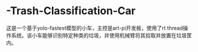 # -Trash-Classification-Car
这是一个基于yolo-fastest模型的小车，主控是art-pi开发板，使用了rt thread操作系统。该小车能够识别特定种类的垃圾，并使用机械臂将其拾取并放置在垃圾筐内。

